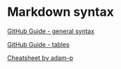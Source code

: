# Markdown syntax
[GitHub Guide - general syntax](https://docs.github.com/en/get-started/writing-on-github/getting-started-with-writing-and-formatting-on-github/basic-writing-and-formatting-syntax)

[GitHub Guide - tables](https://docs.github.com/en/get-started/writing-on-github/working-with-advanced-formatting/organizing-information-with-tables)

[Cheatsheet by adam-p](https://github.com/adam-p/markdown-here/wiki/Markdown-Cheatsheet)
